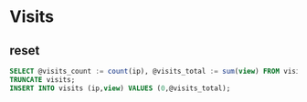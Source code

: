 # Visits

## reset

```sql
SELECT @visits_count := count(ip), @visits_total := sum(view) FROM visits;
TRUNCATE visits;
INSERT INTO visits (ip,view) VALUES (0,@visits_total);
```
